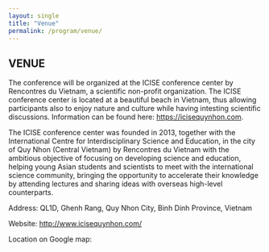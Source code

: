 ```yaml
---
layout: single
title: "Venue"
permalink: /program/venue/
---
```


## VENUE

The conference will be organized at the ICISE conference center by Rencontres du Vietnam, a scientific non-profit organization. The ICISE conference center is located at a beautiful beach in Vietnam, thus allowing participants also to enjoy nature and culture while having intesting scientific discussions. Information can be found here: https://icisequynhon.com.

The ICISE conference center was founded in 2013, together with the International Centre for Interdisciplinary Science and Education, in the city of Quy Nhon (Central Vietnam) by Rencontres du Vietnam with the ambitious objective of focusing on developing science and education, helping young Asian students and scientists to meet with the international science community, bringing the opportunity to accelerate their knowledge by attending lectures and sharing ideas with overseas high-level counterparts.

Address: QL1D, Ghenh Rang, Quy Nhon City, Binh Dinh Province, Vietnam

Website: http://www.icisequynhon.com/

Location on Google map: 
